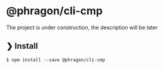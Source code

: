 # @phragon/cli-cmp

The project is under construction, the description will be later

## ❯ Install

```
$ npm install --save @phragon/cli-cmp
```

